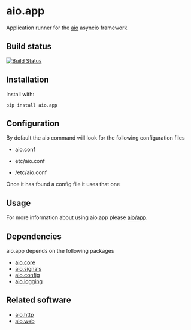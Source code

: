 aio.app
=======

Application runner for the [aio](https://github.com/phlax/aio) asyncio framework


Build status
------------
[![Build Status](https://travis-ci.org/phlax/aio.app.svg?branch=master)](https://travis-ci.org/phlax/aio.app)


Installation
------------
Install with:

``
  pip install aio.app
``

Configuration
-------------
By default the aio command will look for the following configuration files

   - aio.conf
   
   - etc/aio.conf
   
   - /etc/aio.conf

Once it has found a config file it uses that one


Usage
-----
For more information about using aio.app please [aio/app](aio/app).


Dependencies
------------

aio.app depends on the following packages

  - [aio.core](https://github.com/phlax/aio.core)
  - [aio.signals](https://github.com/phlax/aio.signals)
  - [aio.config](https://github.com/phlax/aio.config)  
  - [aio.logging](https://github.com/phlax/aio.logging)


Related software
----------------

  - [aio.http](https://github.com/phlax/aio.http)
  - [aio.web](https://github.com/phlax/aio.web)
